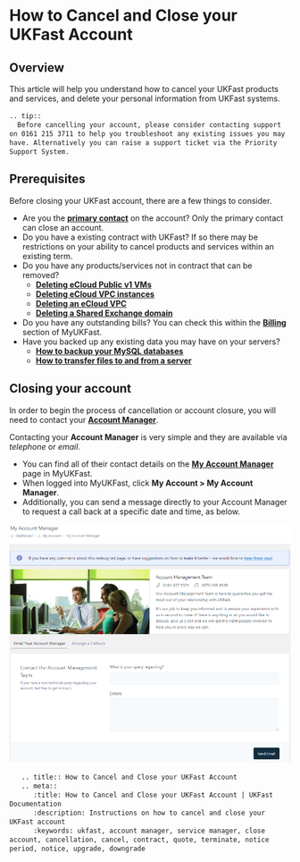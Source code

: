 # How to Cancel and Close your UKFast Account

## Overview

This article will help you understand how to cancel your UKFast products and services, and delete your personal information from UKFast systems.

```eval_rst
.. tip::
  Before cancelling your account, please consider contacting support on 0161 215 3711 to help you troubleshoot any existing issues you may have. Alternatively you can raise a support ticket via the Priority Support System.

```

## Prerequisites
Before closing your UKFast account, there are a few things to consider.

* Are you the [**primary contact**](https://docs.ukfast.co.uk/myukfast/managing-contacts.html#primary-contact) on the account? Only the primary contact can close an account.
* Do you have a existing contract with UKFast? If so there may be restrictions on your ability to cancel products and services within an existing term.
* Do you have any products/services not in contract that can be removed?
  - [**Deleting eCloud Public v1 VMs**](https://docs.ukfast.co.uk/ecloud/public/delete-vm.html)
  - [**Deleting eCloud VPC instances**](https://docs.ukfast.co.uk/ecloud/ecloud-vpc/instances.html#delete-instances)
  - [**Deleting an eCloud VPC**](https://docs.ukfast.co.uk/ecloud/ecloud-vpc/vpc.html#deleting-your-vpc)
  - [**Deleting a Shared Exchange domain**](https://my.ukfast.co.uk/shared-exchange/index.php)
* Do you have any outstanding bills? You can check this within the [**Billing**](https://docs.ukfast.co.uk/myukfast/billing.html) section of MyUKFast.
* Have you backed up any existing data you may have on your servers?
  - [**How to backup your MySQL databases**](https://docs.ukfast.co.uk/operatingsystems/linux/mysql/backups.html)
  - [**How to transfer files to and from a server**](https://docs.ukfast.co.uk/operatingsystems/windows/commonissues/copyfiletoserver.html)

## Closing your account
In order to begin the process of cancellation or account closure, you will need to contact your [**Account Manager**](https://my.ukfast.co.uk/account/your-account-manager.php).

Contacting your **Account Manager** is very simple and they are available via *telephone* or *email*.

* You can find all of their contact details on the [**My Account Manager**](https://my.ukfast.co.uk/account/your-account-manager.php) page in MyUKFast.
* When logged into MyUKFast, click **My Account > My Account Manager**.
* Additionally, you can send a message directly to your Account Manager to request a call back at a specific date and time, as below.

![Account Manager](files/contactingaccountmanager.PNG)

```eval_rst
   .. title:: How to Cancel and Close your UKFast Account
   .. meta::
      :title: How to Cancel and Close your UKFast Account | UKFast Documentation
      :description: Instructions on how to cancel and close your UKFast account
      :keywords: ukfast, account manager, service manager, close account, cancellation, cancel, contract, quote, terminate, notice period, notice, upgrade, downgrade
```
